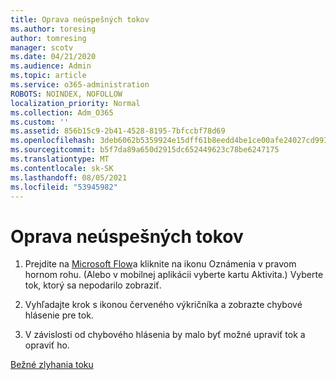 ```yaml
---
title: Oprava neúspešných tokov
ms.author: toresing
author: tomresing
manager: scotv
ms.date: 04/21/2020
ms.audience: Admin
ms.topic: article
ms.service: o365-administration
ROBOTS: NOINDEX, NOFOLLOW
localization_priority: Normal
ms.collection: Adm_O365
ms.custom: ''
ms.assetid: 856b15c9-2b41-4528-8195-7bfccbf78d69
ms.openlocfilehash: 3deb6062b5359924e15dff61b8eedd4be1ce00afe24027cd9917271bd5bbe48d
ms.sourcegitcommit: b5f7da89a650d2915dc652449623c78be6247175
ms.translationtype: MT
ms.contentlocale: sk-SK
ms.lasthandoff: 08/05/2021
ms.locfileid: "53945982"
---
```

# <a name="fix-a-flow-that-failed"></a>Oprava neúspešných tokov

1. Prejdite na [Microsoft Flow](https://flow.microsoft.com/)a kliknite na ikonu Oznámenia v pravom hornom rohu. (Alebo v mobilnej aplikácii vyberte kartu Aktivita.) Vyberte tok, ktorý sa nepodarilo zobraziť.
    
2. Vyhľadajte krok s ikonou červeného výkričníka a zobrazte chybové hlásenie pre tok.
    
3. V závislosti od chybového hlásenia by malo byť možné upraviť tok a opraviť ho. 
    
[Bežné zlyhania toku](https://go.microsoft.com/fwlink/?linkid=872110)
  

